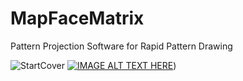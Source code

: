 # MapFaceMatrix
Pattern Projection Software for Rapid Pattern Drawing

![StartCover](https://github.com/user-attachments/assets/fd7e4ecf-9294-4047-8e2c-2f3123f9e79b)
[![IMAGE ALT TEXT HERE](https://img.youtube.com/vi/fz6bvgk9PF7eeHXa/0.jpg)](https://youtu.be/ryl0nvGsXX0?si=fz6bvgk9PF7eeHXa))
